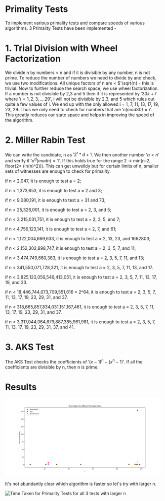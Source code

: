 # Primality Tests

To implement various primality tests and compare speeds of various algorithms.
3 Primality Tests have been implemented - 

# 1. Trial Division with Wheel Factorization

We divide n by numbers \< n and if it is divisible by any number, n is not prime.
To reduce the number of numbers we need to divide by and check, we use two modifications.
All unique factors of n are \< $'\sqrt{n} - this is trivial.
Now to further reduce the search space, we use wheel factorization. If a number is not divisible by 2,3 and 5 then if it is represented by $'30k+i'$ where $'i=1,2,3,....29'$, i will not be divisible by 2,3, and 5 which rules out quite a few values of i.
We end up with the only allowed i = 1, 7, 11, 13, 17, 19, 23, 29. Thus we only need to check for numbers that are $'n (mod 30) =i'$. This greatly reduces our state space and helps in improving the speed of the algorithm.

# 2. Miller Rabin Test

We can write the candidate, n as $'2^r * d+1$. We then another number $'a < n'$ and verify if $'a^d (mod n) = 1'$. If this holds true for the range 2 -> min(n-2, floor(2* (ln(n)^2))). This can get unweildy but for certain limits of n, smaller sets of witnesses are enough to check for primality.

if n < 2,047, it is enough to test a = 2;

if n < 1,373,653, it is enough to test a = 2 and 3;

if n < 9,080,191, it is enough to test a = 31 and 73;

if n < 25,326,001, it is enough to test a = 2, 3, and 5;

if n < 3,215,031,751, it is enough to test a = 2, 3, 5, and 7;

if n < 4,759,123,141, it is enough to test a = 2, 7, and 61;

if n < 1,122,004,669,633, it is enough to test a = 2, 13, 23, and 1662803;

if n < 2,152,302,898,747, it is enough to test a = 2, 3, 5, 7, and 11;

if n < 3,474,749,660,383, it is enough to test a = 2, 3, 5, 7, 11, and 13;

if n < 341,550,071,728,321, it is enough to test a = 2, 3, 5, 7, 11, 13, and 17.

if n < 3,825,123,056,546,413,051, it is enough to test a = 2, 3, 5, 7, 11, 13, 17, 19, and 23.

if n < 18,446,744,073,709,551,616 = 2^64, it is enough to test a = 2, 3, 5, 7, 11, 13, 17, 19, 23, 29, 31, and 37.

if n < 318,665,857,834,031,151,167,461, it is enough to test a = 2, 3, 5, 7, 11, 13, 17, 19, 23, 29, 31, and 37.

if n < 3,317,044,064,679,887,385,961,981, it is enough to test a = 2, 3, 5, 7, 11, 13, 17, 19, 23, 29, 31, 37, and 41.

# 3. AKS Test

The AKS Test checks the coefficients of $'(x-1)^n - (x^n - 1)'$. If all the coefficients are divisible by n, then n is prime.

# Results

![Time Taken for Primality Tests for all 3 Tests with small numbers](img/initial_test_all_three.png)

It's not abundantly clear which algorithm is faster so let's try with larger n.

![Time Taken for Primality Tests for all 3 tests with larger n](img/)


